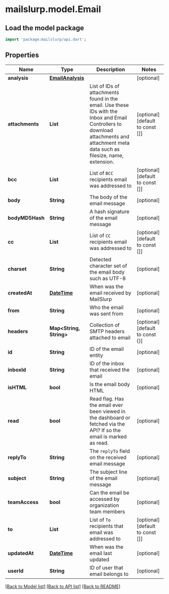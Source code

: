 # mailslurp.model.Email

## Load the model package
```dart
import 'package:mailslurp/api.dart';
```

## Properties
Name | Type | Description | Notes
------------ | ------------- | ------------- | -------------
**analysis** | [**EmailAnalysis**](EmailAnalysis) |  | [optional] 
**attachments** | **List<String>** | List of IDs of attachments found in the email. Use these IDs with the Inbox and Email Controllers to download attachments and attachment meta data such as filesize, name, extension. | [optional] [default to const []]
**bcc** | **List<String>** | List of `BCC` recipients email was addressed to | [optional] [default to const []]
**body** | **String** | The body of the email message | [optional] 
**bodyMD5Hash** | **String** | A hash signature of the email message | [optional] 
**cc** | **List<String>** | List of `CC` recipients email was addressed to | [optional] [default to const []]
**charset** | **String** | Detected character set of the email body such as UTF-8 | [optional] 
**createdAt** | [**DateTime**](DateTime) | When was the email received by MailSlurp | [optional] 
**from** | **String** | Who the email was sent from | [optional] 
**headers** | **Map<String, String>** | Collection of SMTP headers attached to email | [optional] [default to const {}]
**id** | **String** | ID of the email entity | [optional] 
**inboxId** | **String** | ID of the inbox that received the email | [optional] 
**isHTML** | **bool** | Is the email body HTML | [optional] 
**read** | **bool** | Read flag. Has the email ever been viewed in the dashboard or fetched via the API? If so the email is marked as read. | [optional] 
**replyTo** | **String** | The `replyTo` field on the received email message | [optional] 
**subject** | **String** | The subject line of the email message | [optional] 
**teamAccess** | **bool** | Can the email be accessed by organization team members | [optional] 
**to** | **List<String>** | List of `To` recipients that email was addressed to | [optional] [default to const []]
**updatedAt** | [**DateTime**](DateTime) | When was the email last updated | [optional] 
**userId** | **String** | ID of user that email belongs to | [optional] 

[[Back to Model list]](../README#documentation-for-models) [[Back to API list]](../README#documentation-for-api-endpoints) [[Back to README]](../README)



